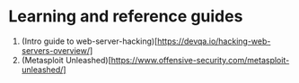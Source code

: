 # Learning and reference guides

1. (Intro guide to web-server-hacking)[https://devqa.io/hacking-web-servers-overview/]
2. (Metasploit Unleashed)[https://www.offensive-security.com/metasploit-unleashed/]

